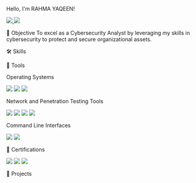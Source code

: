 Hello, I'm RAHMA YAQEEN!

<a href="https://www.linkedin.com/in/fameera-yakeen/"> <img src="https://img.shields.io/badge/-LinkedIn-0072b1?&style=for-the-badge&logo=linkedin&logoColor=white" /> </a> 
<a href="mailto:famirapt@gmail.com"> <img src="https://img.shields.io/badge/-Email-D14836?&style=for-the-badge&logo=gmail&logoColor=white" /> </a>

🌟 Objective
To excel as a Cybersecurity Analyst by leveraging my skills in cybersecurity to protect and secure organizational assets.

🛠️ Skills



🧰 Tools

Operating Systems
<div> <img src="https://img.shields.io/badge/-Kali_Linux-557C94?&style=for-the-badge&logo=Linux&logoColor=white" /> 
<img src="https://img.shields.io/badge/-Linux-FCC624?&style=for-the-badge&logo=Linux&logoColor=black" /> 
<img src="https://img.shields.io/badge/-Windows-0078D6?&style=for-the-badge&logo=Windows&logoColor=white" /> 
</div>

Network and Penetration Testing Tools
<div> <img src="https://img.shields.io/badge/-Nmap-378CCC?&style=for-the-badge&logo=Nmap&logoColor=white" /> 
<img src="https://img.shields.io/badge/-Burp_Suite-FF6819?&style=for-the-badge&logo=BurpSuite&logoColor=white" /> 
<img src="https://img.shields.io/badge/-Metasploit-4C4C4C?&style=for-the-badge&logo=Metasploit&logoColor=white" /> 
<img src="https://img.shields.io/badge/-Medusa-000000?&style=for-the-badge&logoColor=white" /> 
</div>

Command Line Interfaces
<div> <img src="https://img.shields.io/badge/-Terminal-000000?&style=for-the-badge&logo=GNOMETerminal&logoColor=white" /> 
<img src="https://img.shields.io/badge/-Command_Line-0078D4?&style=for-the-badge&logo=PowerShell&logoColor=white" /> 
</div>


📜 Certifications
<div> <img src="https://img.shields.io/badge/-EC--Council_Certified-006400?&style=for-the-badge&logoColor=white" /> 
<img src="https://img.shields.io/badge/-SQL_Injection_Expert-4D4D4D?&style=for-the-badge&logoColor=white" /> 
<img src="https://img.shields.io/badge/-Cisco_Intro_to_Cybersecurity-007ACC?&style=for-the-badge&logoColor=white" /> 
</div>

📁 Projects

    




